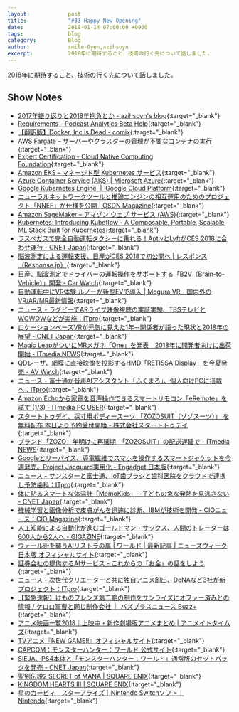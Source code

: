 ```yaml
---
layout:            post
title:             "#33 Happy New Opening"
date:              2018-01-14 07:00:00 +0900
tags:              blog
category:          Blog
author:            smile-0yen,azihsoyn
excerpt:           2018年に期待すること、技術の行く先について話しました。
---
```

2018年に期待すること、技術の行く先について話しました。

## Show Notes
- [2017年振り返りと2018年抱負とか \- azihsoyn's blog](http://azihsoyn.hatenablog.com/entry/2017_to_2018){:target="_blank"}
- [Requirements \- Podcast Analytics Beta Help](https://help.apple.com/itc/podcastsanalytics/#/itc1723472cb){:target="_blank"}
- [【翻訳版】Docker, Inc is Dead \- comix](http://itosho525.hatenablog.com/entry/2018/01/01/074358){:target="_blank"}
- [AWS Fargate – サーバーやクラスターの管理が不要なコンテナの実行](https://aws.amazon.com/jp/fargate/){:target="_blank"}
- [Expert Certification \- Cloud Native Computing Foundation](https://www.cncf.io/certification/expert/){:target="_blank"}
- [Amazon EKS – マネージド型 Kubernetes サービス](https://aws.amazon.com/jp/eks/){:target="_blank"}
- [Azure Container Service \(AKS\) \| Microsoft Azure](https://azure.microsoft.com/en-us/services/container-service/){:target="_blank"}
- [Google Kubernetes Engine  \|  Google Cloud Platform](https://cloud.google.com/kubernetes-engine/?hl=ja){:target="_blank"}
- [ニューラルネットワークツールと推論エンジンの相互運用のためのプロジェクト「NNEF」が仕様を公開 \| OSDN Magazine](https://mag.osdn.jp/17/12/22/171500){:target="_blank"}
- [Amazon SageMaker – アマゾン ウェブ サービス \(AWS\)](https://aws.amazon.com/jp/sagemaker/){:target="_blank"}
- [Kubernetes: Introducing Kubeflow \- A Composable, Portable, Scalable ML Stack Built for Kubernetes](http://blog.kubernetes.io/2017/12/introducing-kubeflow-composable.html){:target="_blank"}
- [ラスベガスで完全自動運転タクシーに乗れる！AptivとLyftがCES 2018に合わせ運行 \- CNET Japan](https://m.japan.cnet.com/amp/story/35112738/){:target="_blank"}
- [脳波測定による運転支援、日産がCES 2018で初公開へ \| レスポンス（Response\.jp）](https://response.jp/article/2018/01/05/304361.html){:target="_blank"}
- [日産、脳波測定でドライバーの運転操作をサポートする「B2V（Brain\-to\-Vehicle）」開発 \- Car Watch](https://car.watch.impress.co.jp/docs/news/1099584.html){:target="_blank"}
- [自動運転中にVR体験 ルノーが新型EVで導入 \| Mogura VR \- 国内外のVR/AR/MR最新情報](http://www.moguravr.com/symbioz-vr/){:target="_blank"}
- [ニュース \- ラグビーでARライブ映像視聴の実証実験、TBSテレビとWOWOWなどが実施：ITpro](http://itpro.nikkeibp.co.jp/atcl/news/17/122102905/){:target="_blank"}
- [ロケーションベースVRが元気に見えた1年\-\-関係者が語った現状と2018年の展望 \- CNET Japan](https://japan.cnet.com/article/35112608/){:target="_blank"}
- [Magic LeapがついにMRメガネ「One」を発表　2018年に開発者向けに出荷開始 \- ITmedia NEWS](http://www.itmedia.co.jp/news/articles/1712/21/news055.html){:target="_blank"}
- [QDレーザ、網膜に直接映像を投影するHMD「RETISSA Display」を今夏発売 \- AV Watch](https://av.watch.impress.co.jp/docs/news/1099580.html){:target="_blank"}
- [ニュース \- 富士通が音声AIアシスタント「ふくまろ」、個人向けPCに搭載へ：ITpro](http://itpro.nikkeibp.co.jp/atcl/news/17/122602920/001.png?__scale=w:450,h:300&_sh=03a08e04d0){:target="_blank"}
- [Amazon Echoから家電を音声操作できるスマートリモコン「eRemote」を試す \(1/3\) \- ITmedia PC USER](http://www.itmedia.co.jp/pcuser/articles/1712/29/news023.html){:target="_blank"}
- [スタートトゥデイ、採寸用ボディースーツ 「ZOZOSUIT（ゾゾスーツ）」 を無料配布 本日より予約受付開始 \- 株式会社スタートトゥデイ](https://www.starttoday.jp/news/20171122-3175/){:target="_blank"}
- [ブランド「ZOZO」年明けに再延期　「ZOZOSUIT」の配送遅延で \- ITmedia NEWS](http://www.itmedia.co.jp/news/articles/1712/27/news039.html){:target="_blank"}
- [Googleとリーバイス、導電繊維でスマホを操作するスマートジャケットを今週発売。Project Jacquard実用化 \- Engadget 日本版](http://japanese.engadget.com/2017/09/26/google-project-jacquard/){:target="_blank"}
- [ニュース \- サンスターと富士通、IoT歯ブラシと歯科医院をクラウドで連携し予防歯科：ITpro](http://itpro.nikkeibp.co.jp/atcl/news/17/122502914/){:target="_blank"}
- [体に貼るスマートな体温計「MemoKids」\-\-子どもの急な発熱を見逃さない \- CNET Japan](https://japan.cnet.com/article/35112759/){:target="_blank"}
- [機械学習と画像分析で皮膚がんを迅速に診断、IBMが技術を開発 \- CIOニュース：CIO Magazine](http://itpro.nikkeibp.co.jp/atcl/idg/14/481709/121900051/){:target="_blank"}
- [人工知能による自動化が進むゴールドマン・サックス、人間のトレーダーは600人から2人へ \- GIGAZINE](https://gigazine.net/news/20170208-goldman-sachs-automation/){:target="_blank"}
- [ウォール街を襲うAIリストラの嵐 \| ワールド \| 最新記事 \| ニューズウィーク日本版 オフィシャルサイト](http://www.newsweekjapan.jp/stories/world/2017/08/ai-17.php){:target="_blank"}
- [証券会社の提供するAIサービス \- これからの「お金」の話をしよう](http://we.love-profit.com/entry/2017/11/01/090721){:target="_blank"}
- [ニュース \- 次世代クリエーターと共に独自アニメ創出、DeNAなど3社が新プロジェクト：ITpro](http://itpro.nikkeibp.co.jp/atcl/news/17/122002897/){:target="_blank"}
- [【緊急速報】けものフレンズ第二期の制作をサンライズにオファー済みとの情報 / ケロロ軍曹と同じ制作会社 ｜ バズプラスニュース Buzz\+](http://buzz-plus.com/article/2017/12/28/kemono-friends-beast/){:target="_blank"}
- [アニメ映画一覧2018｜上映中・新作劇場版アニメまとめ \| アニメイトタイムズ](https://www.animatetimes.com/tag/details.php?id=4105){:target="_blank"}
- [TVアニメ『NEW GAME\!\!』オフィシャルサイト](http://newgame-anime.com/){:target="_blank"}
- [CAPCOM：モンスターハンター：ワールド 公式サイト](http://www.capcom.co.jp/monsterhunter/world/){:target="_blank"}
- [SIEJA、PS4本体と「モンスターハンター：ワールド」通常版のセットパックを発売 \- CNET Japan](https://japan.cnet.com/article/35112808/){:target="_blank"}
- [聖剣伝説2 SECRET of MANA \| SQUARE ENIX](http://www.jp.square-enix.com/seiken2_som/){:target="_blank"}
- [KINGDOM HEARTS III \| SQUARE ENIX](http://www.square-enix.co.jp/kingdom/kh3/){:target="_blank"}
- [星のカービィ　スターアライズ｜Nintendo Switchソフト｜Nintendo](https://www.nintendo.co.jp/switch/ah26a/index.html){:target="_blank"}
